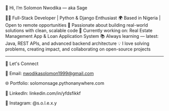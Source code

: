 👋 Hi, I’m Solomon Nwodika — aka Sage

🧑‍💻 Full-Stack Developer | Python & Django Enthusiast
🌍 Based in Nigeria | Open to remote opportunities
🎯 Passionate about building real-world solutions with clean, scalable code
🚀 Currently working on: Real Estate Management App & Loan Application System
📚 Always learning — latest: Java, REST APIs, and advanced backend architecture
💡 I love solving problems, creating impact, and collaborating on open-source projects


---

📢 Let's Connect

📧 Email: nwodikasolomon1999@gmail.com

🌐 Portfolio: solomonsage.pythonanywhere.com

💼 LinkedIn: linkedin.com/in/yfdsfikkf

📸 Instagram: @s.o.l.e.x.y
